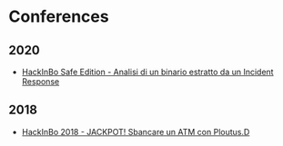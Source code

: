 # Conferences

## 2020
* [HackInBo Safe Edition - Analisi di un binario estratto da un Incident Response](https://github.com/enkomio/Conferences/tree/master/HackInBoSafeEditionMay2020)

## 2018
* [HackInBo 2018 - JACKPOT! Sbancare un ATM con Ploutus.D](https://github.com/enkomio/Conferences/tree/master/HackInBo2018)
